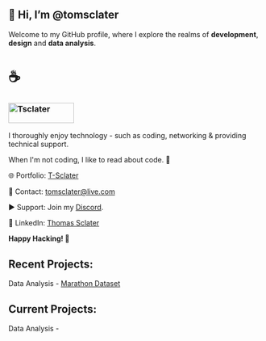 ## 👋 Hi, I’m @tomsclater
Welcome to my GitHub profile, where I explore the realms of **development**, **design** and **data analysis**.

# ☕
### <p><a href="https://www.buymeacoffee.com/tsclater" target="_blank"> <img  src="https://www.buymeacoffee.com/assets/img/guidelines/download-assets-sm-1.svg" height="40" width="130" alt="Tsclater" ></img></a></p>
I thoroughly enjoy technology - such as coding, networking & providing technical support.

When I'm not coding, I like to read about code. 📖

🌐 Portfolio: [T-Sclater](https://t-sclater.vercel.app/)

📧 Contact: tomsclater@live.com 

▶ Support: Join my [Discord](https://discord.gg/J9kVfvAYeH). 

💼 LinkedIn: [Thomas Sclater](https://linkedin.com/in/tomsclater/)

**Happy Hacking! 🚀**

## Recent Projects: 

Data Analysis - [Marathon Dataset](https://github.com/tomsclater/marathon-dataset)

## Current Projects: 

Data Analysis -
